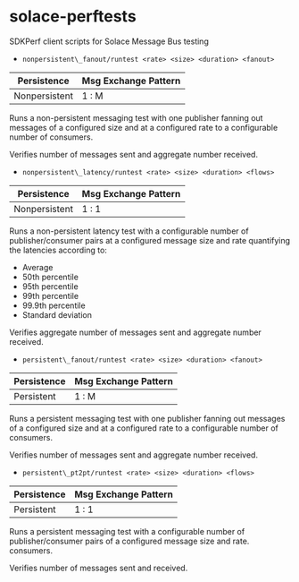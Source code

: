 # solace-perftests

SDKPerf client scripts for Solace Message Bus testing

* `nonpersistent\_fanout/runtest <rate> <size> <duration> <fanout>`

| Persistence   | Msg Exchange Pattern |
|---------------|----------------------|
| Nonpersistent | 1 : M |

Runs a non-persistent messaging test with one publisher fanning out messages 
of a configured size and at a configured rate to a configurable number of 
consumers.

Verifies number of messages sent and aggregate number received.

* `nonpersistent\_latency/runtest <rate> <size> <duration> <flows>`

| Persistence   | Msg Exchange Pattern |
|---------------|----------------------|
| Nonpersistent | 1 : 1 |

Runs a non-persistent latency test with a configurable number of publisher/consumer pairs 
at a configured message size and rate quantifying the latencies according to:
* Average
* 50th percentile
* 95th percentile
* 99th percentile
* 99.9th percentile
* Standard deviation

Verifies aggregate number of messages sent and aggregate number received.

* `persistent\_fanout/runtest <rate> <size> <duration> <fanout>`

| Persistence   | Msg Exchange Pattern |
|---------------|----------------------|
| Persistent    | 1 : M |

Runs a persistent messaging test with one publisher fanning out messages 
of a configured size and at a configured rate to a configurable number of 
consumers.

Verifies number of messages sent and aggregate number received.

* `persistent\_pt2pt/runtest <rate> <size> <duration> <flows>`

| Persistence   | Msg Exchange Pattern |
|---------------|----------------------|
| Persistent    | 1 : 1 |

Runs a persistent messaging test with a configurable number of publisher/consumer pairs 
of a configured message size and rate.
consumers.

Verifies number of messages sent and received.

